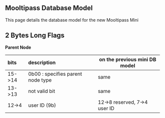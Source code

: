 ## [](#header-1) Mooltipass Database Model
This page details the database model for the new Mooltipass Mini
   
## [](#header-2) 2 Bytes Long Flags

**Parent Node**

| bits | description | on the previous mini DB model |
|:-----|:------------|-------------------------------|
| 15->14 | 0b00 : specifies parent node type | same |
| 13->13 | not valid bit | same |
| 12->4 | user ID (9b) | 12->8 reserved, 7->4 user ID |
   
